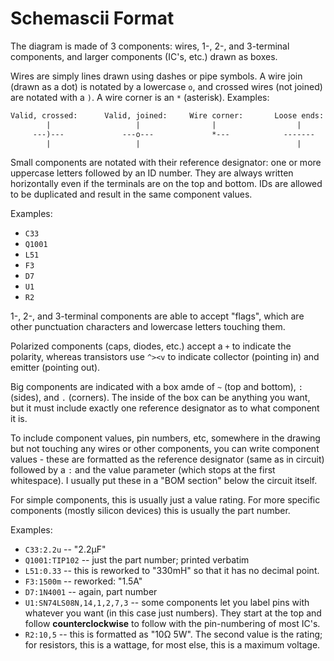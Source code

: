 # Schemascii Format

The diagram is made of 3 components: wires, 1-, 2-, and 3-terminal components, and larger components (IC's, etc.) drawn as boxes.

Wires are simply lines drawn using dashes or pipe symbols. A wire join (drawn as a dot) is notated by a lowercase `o`, and crossed wires (not joined) are notated with a `)`. A wire corner is an `*` (asterisk). Examples:

```txt
Valid, crossed:      Valid, joined:     Wire corner:       Loose ends:       Loose ends:      Invalid:
        |                   |                |                  |                 |             |
     ---)---             ---o---             *---            -------           ---|---       ---*---
        |                   |                                   |                 |             |
```

Small components are notated with their reference designator: one or more uppercase letters followed by an ID number. They are always written horizontally even if the terminals are on the top and bottom. IDs are allowed to be duplicated and result in the same component values.

Examples:

* `C33`
* `Q1001`
* `L51`
* `F3`
* `D7`
* `U1`
* `R2`

1-, 2-, and 3-terminal components are able to accept "flags", which are other punctuation characters and lowercase letters touching them.

Polarized components (caps, diodes, etc.) accept a `+` to indicate the polarity, whereas transistors use `^><v` to indicate collector (pointing in) and emitter (pointing out).

Big components are indicated with a box amde of `~` (top and bottom), `:` (sides), and `.` (corners). The inside of the box can be anything you want, but it must include exactly one reference designator as to what component it is.

To include component values, pin numbers, etc, somewhere in the drawing but not touching any wires or other components, you can write component values - these are formatted as the reference designator (same as in circuit) followed by a `:` and the value parameter (which stops at the first whitespace). I usually put these in a "BOM section" below the circuit itself.

For simple components, this is usually just a value rating. For more specific components (mostly silicon devices) this is usually the part number.

Examples:

* `C33:2.2u` -- "2.2&micro;F"
* `Q1001:TIP102` -- just the part number; printed verbatim
* `L51:0.33` -- this is reworked to "330mH" so that it has no decimal point.
* `F3:1500m` -- reworked: "1.5A"
* `D7:1N4001` -- again, part number
* `U1:SN74LS08N,14,1,2,7,3` -- some components let you label pins with whatever you want (in this case just numbers). They start at the top and follow **counterclockwise** to follow with the pin-numbering of most IC's.
* `R2:10,5` -- this is formatted as "10&ohm; 5W". The second value is the rating; for resistors, this is a wattage, for most else, this is a maximum voltage.
